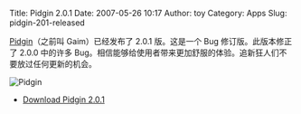 Title: Pidgin 2.0.1
Date: 2007-05-26 10:17
Author: toy
Category: Apps
Slug: pidgin-201-released

[Pidgin](http://www.pidgin.im/)（之前叫 Gaim）已经发布了 2.0.1
版。这是一个 Bug 修订版。此版本修正了 2.0.0 中的许多
Bug。相信能够给使用者带来更加舒服的体验。追新狂人们不要放过任何更新的机会。

![Pidgin](http://i.linuxtoy.org/i/2007/05/pidgin-201.png)

- [Download Pidgin 2.0.1](http://www.pidgin.im/pidgin/download/)
